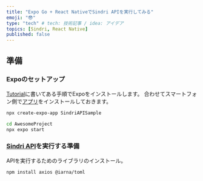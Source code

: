 ```yaml
---
title: "Expo Go + React NativeでSindri APIを実行してみる"
emoji: "😎"
type: "tech" # tech: 技術記事 / idea: アイデア
topics: [Sindri, React Native]
published: false
---
```


## 準備

### Expoのセットアップ

[Tutorial](https://reactnative.dev/docs/environment-setup?guide=quickstart)に書いてある手順でExpoをインストールします。
合わせてスマートフォン側で[アプリ](https://expo.dev/client)をインストールしておきます。

```bash
npx create-expo-app SindriAPISample

cd AwesomeProject
npx expo start
```

### [Sindri API](https://sindri.app/)を実行する準備

APIを実行するためのライブラリのインストール。

```bash
npm install axios @iarna/toml
```
